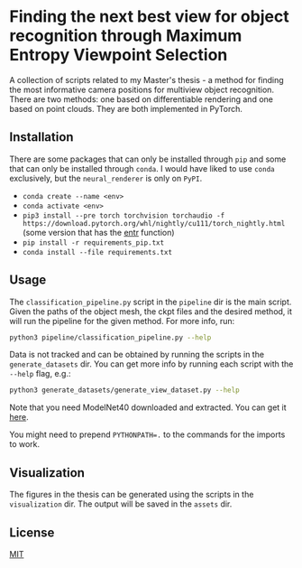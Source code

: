 # Finding the next best view for object recognition through Maximum Entropy Viewpoint Selection

A collection of scripts related to my Master's thesis - a method for finding the most informative camera positions for multiview object recognition.
There are two methods: one based on differentiable rendering and one based on point clouds.
They are both implemented in PyTorch.

## Installation
There are some packages that can only be installed through `pip` and some that can only be installed through `conda`.
I would have liked to use `conda` exclusively, but the `neural_renderer` is only on `PyPI`.

* `conda create --name <env>`
* `conda activate <env>`
* `pip3 install --pre torch torchvision torchaudio -f https://download.pytorch.org/whl/nightly/cu111/torch_nightly.html` (some version that has the [entr](https://pytorch.org/docs/master/special.html) function)
* `pip install -r requirements_pip.txt`
* `conda install --file requirements.txt`

## Usage
The `classification_pipeline.py` script in the `pipeline` dir is the main script.
Given the paths of the object mesh, the ckpt files and the desired method, it will run the pipeline for the given method.
For more info, run:

```bash
python3 pipeline/classification_pipeline.py --help
```

Data is not tracked and can be obtained by running the scripts in the `generate_datasets` dir.
You can get more info by running each script with the `--help` flag, e.g.:
```bash
python3 generate_datasets/generate_view_dataset.py --help
```
Note that you need ModelNet40 downloaded and extracted.
You can get it [here](https://modelnet.cs.princeton.edu/).

You might need to prepend `PYTHONPATH=.` to the commands for the imports to work.

## Visualization
The figures in the thesis can be generated using the scripts in the `visualization` dir.
The output will be saved in the `assets` dir.

## License
[MIT](https://choosealicense.com/licenses/mit/)